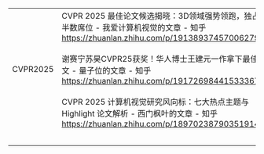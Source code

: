 



|          |                                                                                                                                                                                                                                                                                                                                        |
| -------- | -------------------------------------------------------------------------------------------------------------------------------------------------------------------------------------------------------------------------------------------------------------------------------------------------------------------------------------- |
| CVPR2025 | CVPR 2025 最佳论文候选揭晓：3D领域强势领跑，独占近半数席位 - 我爱计算机视觉的文章 - 知乎<br>https://zhuanlan.zhihu.com/p/1913893745700627987<br><br>谢赛宁苏昊CVPR25获奖！华人博士王建元一作拿下最佳论文 - 量子位的文章 - 知乎<br>https://zhuanlan.zhihu.com/p/1917269844153336742<br><br>CVPR 2025 计算机视觉研究风向标：七大热点主题与 Highlight 论文解析 - 西门枫叶的文章 - 知乎<br>https://zhuanlan.zhihu.com/p/1897023879035191447 |
|          |                                                                                                                                                                                                                                                                                                                                        |
|          |                                                                                                                                                                                                                                                                                                                                        |
|          |                                                                                                                                                                                                                                                                                                                                        |
|          |                                                                                                                                                                                                                                                                                                                                        |
|          |                                                                                                                                                                                                                                                                                                                                        |


